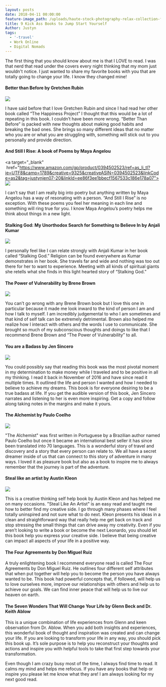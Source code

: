 ```yaml
---
layout: posts
date: 2018-04-11 00:00:00
feature-image_path: /uploads/haute-stock-photography-relax-collection-final-5.jpg
title: 9 Kick Ass Books to Jump Start Yourself
Author: Justyn
tags:
  - '-travel'
  - Work Online
  - Digital Nomads
---
```


The first thing that you should know about me is that I LOVE to read. I was that nerd that read under the covers every night thinking that my mom just wouldn't notice. I just wanted to share my favorite books with you that are totally going to change your life. I know they changed mine!

#### Better than Before by Gretchen Rubin

<a target="_blank"  href="https://www.amazon.com/gp/product/0385348630/ref=as_li_tl?ie=UTF8&camp=1789&creative=9325&creativeASIN=0385348630&linkCode=as2&tag=justynjen07-20&linkId=e1cc7828077e8f116dda0327d115957f"><img border="0" src="//ws-na.amazon-adsystem.com/widgets/q?_encoding=UTF8&MarketPlace=US&ASIN=0385348630&ServiceVersion=20070822&ID=AsinImage&WS=1&Format=_SL250_&tag=justynjen07-20" ></a><img src="//ir-na.amazon-adsystem.com/e/ir?t=justynjen07-20&l=am2&o=1&a=0385348630" width="1" height="1" border="0" alt="" style="border:none !important; margin:0px !important;" />

I have said before that I love Gretchen Rubin and since I had read her other book called “The Happiness Project” I thought that this would be a lot of repeating in this book. I couldn’t have been more wrong. “Better Than Before” is packed with new thoughts about making good habits and breaking the bad ones. She brings so many different ideas that no matter who you are or what you are struggling with, something will stick out to you personally and provide direction.

#### And Still I Rise: A book of Poems by Maya Angelou

<a target="_blank"  href="https://www.amazon.com/gp/product/0394502523/ref=as_li_tl?ie=UTF8&camp=1789&creative=9325&creativeASIN=0394502523&linkCode=as2&tag=justynjen07-20&linkId=ee86f3ee1bbecf1567533c186e178a07"><img border="0" src="//ws-na.amazon-adsystem.com/widgets/q?_encoding=UTF8&MarketPlace=US&ASIN=0394502523&ServiceVersion=20070822&ID=AsinImage&WS=1&Format=_SL250_&tag=justynjen07-20" ></a><img src="//ir-na.amazon-adsystem.com/e/ir?t=justynjen07-20&l=am2&o=1&a=0394502523" width="1" height="1" border="0" alt="" style="border:none !important; margin:0px !important;" />

I can’t say that I am really big into poetry but anything written by Maya Angelou has a way of resonating with a person. “And Still I Rise” is no exception. With these poems you feel her meaning in each line and something will ring true for you. I know Maya Angelou’s poetry helps me think about things in a new light.

#### Stalking God: My Unorthodox Search for Something to Believe In by Anjali Kumar

<a target="_blank"  href="https://www.amazon.com/gp/product/158005661X/ref=as_li_tl?ie=UTF8&camp=1789&creative=9325&creativeASIN=158005661X&linkCode=as2&tag=justynjen07-20&linkId=066814b05e18a9186de8241ed5942f35"><img border="0" src="//ws-na.amazon-adsystem.com/widgets/q?_encoding=UTF8&MarketPlace=US&ASIN=158005661X&ServiceVersion=20070822&ID=AsinImage&WS=1&Format=_SL250_&tag=justynjen07-20" ></a><img src="//ir-na.amazon-adsystem.com/e/ir?t=justynjen07-20&l=am2&o=1&a=158005661X" width="1" height="1" border="0" alt="" style="border:none !important; margin:0px !important;" />

I personally feel like I can relate strongly with Anjali Kumar in her book called “Stalking God.” Religion can be found everywhere as Kumar demonstrates in her book. She travels far and wide and nothing was too out there for her to want to experience. Meeting with all kinds of spiritual giants she retells what she finds in this light hearted story of “Stalking God.”

#### The Power of Vulnerability by Brene Brown

<a target="_blank"  href="https://www.amazon.com/gp/product/1604078588/ref=as_li_tl?ie=UTF8&camp=1789&creative=9325&creativeASIN=1604078588&linkCode=as2&tag=justynjen07-20&linkId=9407013ab7526c34f8784d0e165fd25d"><img border="0" src="//ws-na.amazon-adsystem.com/widgets/q?_encoding=UTF8&MarketPlace=US&ASIN=1604078588&ServiceVersion=20070822&ID=AsinImage&WS=1&Format=_SL250_&tag=justynjen07-20" ></a><img src="//ir-na.amazon-adsystem.com/e/ir?t=justynjen07-20&l=am2&o=1&a=1604078588" width="1" height="1" border="0" alt="" style="border:none !important; margin:0px !important;" />

You can’t go wrong with any Brene Brown book but I love this one in particular because it made me look inward to the kind of person I am and how I talk to myself. I am incredibly judgemental to who I am sometimes and that kind of self talk can be extremely detrimental. Brown also helped me realize how I interact with others and the words I use to communicate. She brought so much of my subconscious thoughts and doings to like that I recommend Brene Brown and “The Power of Vulnerability” to all.

#### You are a Badass by Jen Sincero

<a target="_blank"  href="https://www.amazon.com/gp/product/0762447699/ref=as_li_tl?ie=UTF8&camp=1789&creative=9325&creativeASIN=0762447699&linkCode=as2&tag=justynjen07-20&linkId=9b7e1aa3bc2ac1879a616c536976fcac"><img border="0" src="//ws-na.amazon-adsystem.com/widgets/q?_encoding=UTF8&MarketPlace=US&ASIN=0762447699&ServiceVersion=20070822&ID=AsinImage&WS=1&Format=_SL250_&tag=justynjen07-20" ></a><img src="//ir-na.amazon-adsystem.com/e/ir?t=justynjen07-20&l=am2&o=1&a=0762447699" width="1" height="1" border="0" alt="" style="border:none !important; margin:0px !important;" />

You could possibly say that reading this book was the most pivotal moment in my determination to make money while I traveled and to be positive in all my thinking. I read it back in November of 2016 and have since read it multiple times. It outlined the life and person I wanted and how I needed to believe to achieve my dreams. This book is for everyone desiring to be a true badass at life. If you get the audible version of this book, Jen Sincero narrates and listening to her is even more inspiring. Get a copy and follow along taking notes in the margins and make it yours.

#### The Alchemist by Paulo Coelho

<a target="_blank"  href="https://www.amazon.com/gp/product/0062315005/ref=as_li_tl?ie=UTF8&camp=1789&creative=9325&creativeASIN=0062315005&linkCode=as2&tag=justynjen07-20&linkId=482451620510c6cda77d2c1b6f5bd9d9"><img border="0" src="//ws-na.amazon-adsystem.com/widgets/q?_encoding=UTF8&MarketPlace=US&ASIN=0062315005&ServiceVersion=20070822&ID=AsinImage&WS=1&Format=_SL250_&tag=justynjen07-20" ></a><img src="//ir-na.amazon-adsystem.com/e/ir?t=justynjen07-20&l=am2&o=1&a=0062315005" width="1" height="1" border="0" alt="" style="border:none !important; margin:0px !important;" />

"The Alchemist" was first written in Portuguese by a Brazilian author named Paulo Coelho but once it became an international best seller it has since been translated into 70 languages. This is a wonderful story of travel and discovery and a story that every person can relate to. We all have a secret dreamer inside of us that can connect to this story of adventure in many ways. I loved it as pleasure book but also as a book to inspire me to always remember that the journey is part of the adventure.

#### Steal like an artist by Austin Kleon

<a target="_blank"  href="https://www.amazon.com/gp/product/0761169253/ref=as_li_tl?ie=UTF8&camp=1789&creative=9325&creativeASIN=0761169253&linkCode=as2&tag=justynjen07-20&linkId=9eb4052183173537981c50a6fc2ea865"><img border="0" src="//ws-na.amazon-adsystem.com/widgets/q?_encoding=UTF8&MarketPlace=US&ASIN=0761169253&ServiceVersion=20070822&ID=AsinImage&WS=1&Format=_SL250_&tag=justynjen07-20" ></a><img src="//ir-na.amazon-adsystem.com/e/ir?t=justynjen07-20&l=am2&o=1&a=0761169253" width="1" height="1" border="0" alt="" style="border:none !important; margin:0px !important;" />

This is a creative thinking self help book by Austin Kleon and has helped me on many occasions. "Steal Like An Artist" is an easy read and taught me how to better find my creative side. I go through many phases where I feel totally uninspired and not sure what to do next. Kleon presents his ideas in a clean and straightforward way that really help me get back on track and stop stressing the small things that can drive away my creativity. Even if you aren’t looking to write a book or become the next Leonardo, you should let this book help you express your creative side. I believe that being creative can impact all aspects of your life in a positive way.

#### The Four Agreements by Don Miguel Ruiz

A truly enlightening book I recommend everyone read is called The Four Agreements by Don Miguel Ruiz. He outlines four different self attributes that when put together will help you to become the person you have always wanted to be. This book had powerful concepts that, if followed, will help us to love ourselves more, improve our relationships with others and help us to achieve our goals. We can find inner peace that will help us to live our heaven on earth.

#### The Seven Wonders That Will Change Your Life by Glenn Beck and Dr. Keith Ablow

This is a unique combination of life experiences from Glenn and keen observation from Dr. Ablow. When you add both insights and experiences, this wonderful book of thought and inspiration was created and can change your life. If you are looking to transform your life in any way, you should pick this book up. It’s sole purpose is to help you reconstruct your thoughts and actions and inspire you with helpful tools to take that first step towards your transformation.

Even though I am crazy busy most of the time, I always find time to read. It calms my mind and helps me refocus. If you have any books that help or inspire you please let me know what they are! I am always looking for my next good read.